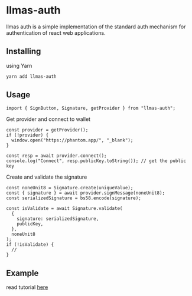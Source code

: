 # llmas-auth

llmas auth is a simple implementation of the standard auth mechanism for authentication of react web applications.

## Installing

using Yarn

```bash
yarn add llmas-auth
```

## Usage

```tsx
import { SignButton, Signature, getProvider } from "llmas-auth";
```

Get provider and connect to wallet

```tsx
const provider = getProvider();
if (!provider) {
  window.open("https://phantom.app/", "_blank");
}

const resp = await provider.connect();
console.log("Connect", resp.publicKey.toString()); // get the public key
```

Create and validate the signature

```tsx
const noneUnit8 = Signature.create(uniqueValue);
const { signature } = await provider.signMessage(noneUnit8);
const serializedSignature = bs58.encode(signature);

const isValidate = await Signature.validate(
  {
    signature: serializedSignature,
    publicKey,
  },
  noneUnit8
);
if (!isValidate) {
  //
}
```

## Example

read tutorial [here](https://dev.to/ducdang/build-an-web3-authentication-method-with-solana-wallets-5bfh)
